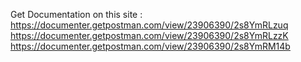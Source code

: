 Get Documentation on this site : 
https://documenter.getpostman.com/view/23906390/2s8YmRLzuq
https://documenter.getpostman.com/view/23906390/2s8YmRLzzK
https://documenter.getpostman.com/view/23906390/2s8YmRM14b
